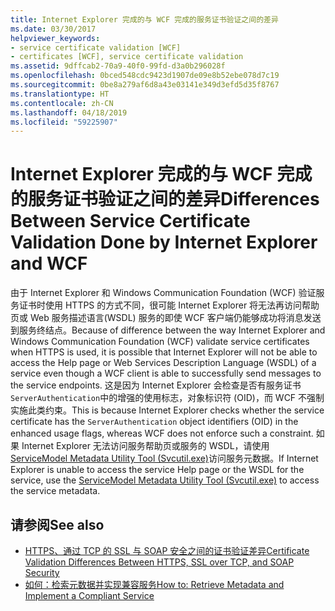 ```yaml
---
title: Internet Explorer 完成的与 WCF 完成的服务证书验证之间的差异
ms.date: 03/30/2017
helpviewer_keywords:
- service certificate validation [WCF]
- certificates [WCF], service certificate validation
ms.assetid: 9dffcab2-70a9-40f0-99fd-d3a0b296028f
ms.openlocfilehash: 0bced548cdc9423d1907de09e8b52ebe078d7c19
ms.sourcegitcommit: 0be8a279af6d8a43e03141e349d3efd5d35f8767
ms.translationtype: HT
ms.contentlocale: zh-CN
ms.lasthandoff: 04/18/2019
ms.locfileid: "59225907"
---
```

# <a name="differences-between-service-certificate-validation-done-by-internet-explorer-and-wcf"></a><span data-ttu-id="c0ee7-102">Internet Explorer 完成的与 WCF 完成的服务证书验证之间的差异</span><span class="sxs-lookup"><span data-stu-id="c0ee7-102">Differences Between Service Certificate Validation Done by Internet Explorer and WCF</span></span>
<span data-ttu-id="c0ee7-103">由于 Internet Explorer 和 Windows Communication Foundation (WCF) 验证服务证书时使用 HTTPS 的方式不同，很可能 Internet Explorer 将无法再访问帮助页或 Web 服务描述语言(WSDL) 服务的即使 WCF 客户端仍能够成功将消息发送到服务终结点。</span><span class="sxs-lookup"><span data-stu-id="c0ee7-103">Because of difference between the way Internet Explorer and Windows Communication Foundation (WCF) validate service certificates when HTTPS is used, it is possible that Internet Explorer will not be able to access the Help page or Web Services Description Language (WSDL) of a service even though a WCF client is able to successfully send messages to the service endpoints.</span></span> <span data-ttu-id="c0ee7-104">这是因为 Internet Explorer 会检查是否有服务证书`ServerAuthentication`中的增强的使用标志，对象标识符 (OID)，而 WCF 不强制实施此类约束。</span><span class="sxs-lookup"><span data-stu-id="c0ee7-104">This is because Internet Explorer checks whether the service certificate has the `ServerAuthentication` object identifiers (OID) in the enhanced usage flags, whereas WCF does not enforce such a constraint.</span></span> <span data-ttu-id="c0ee7-105">如果 Internet Explorer 无法访问服务帮助页或服务的 WSDL，请使用[ServiceModel Metadata Utility Tool (Svcutil.exe)](../../../../docs/framework/wcf/servicemodel-metadata-utility-tool-svcutil-exe.md)访问服务元数据。</span><span class="sxs-lookup"><span data-stu-id="c0ee7-105">If Internet Explorer is unable to access the service Help page or the WSDL for the service, use the [ServiceModel Metadata Utility Tool (Svcutil.exe)](../../../../docs/framework/wcf/servicemodel-metadata-utility-tool-svcutil-exe.md) to access the service metadata.</span></span>  
  
## <a name="see-also"></a><span data-ttu-id="c0ee7-106">请参阅</span><span class="sxs-lookup"><span data-stu-id="c0ee7-106">See also</span></span>

- [<span data-ttu-id="c0ee7-107">HTTPS、通过 TCP 的 SSL 与 SOAP 安全之间的证书验证差异</span><span class="sxs-lookup"><span data-stu-id="c0ee7-107">Certificate Validation Differences Between HTTPS, SSL over TCP, and SOAP Security</span></span>](../../../../docs/framework/wcf/feature-details/cert-val-diff-https-ssl-over-tcp-and-soap.md)
- [<span data-ttu-id="c0ee7-108">如何：检索元数据并实现兼容服务</span><span class="sxs-lookup"><span data-stu-id="c0ee7-108">How to: Retrieve Metadata and Implement a Compliant Service</span></span>](../../../../docs/framework/wcf/feature-details/how-to-retrieve-metadata-and-implement-a-compliant-service.md)
